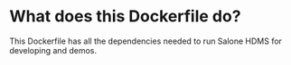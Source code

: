 # What does this Dockerfile do?
This Dockerfile has all the dependencies needed to run Salone HDMS for developing and demos.

 
